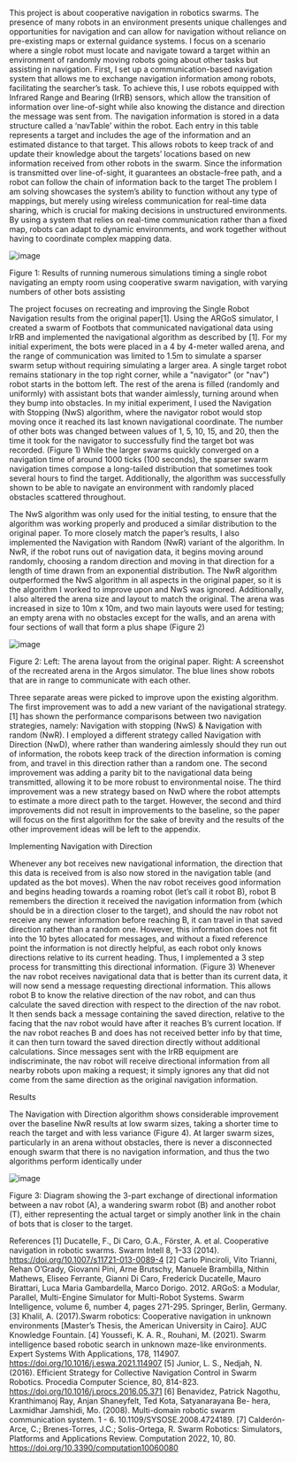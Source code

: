 This project is about cooperative navigation in robotics swarms. The presence of many robots in an
environment presents unique challenges and opportunities for navigation and can allow for navigation
without reliance on pre-existing maps or external guidance systems. I focus on a scenario where a
single robot must locate and navigate toward a target within an environment of randomly moving
robots going about other tasks but assisting in navigation. First, I set up a communication-based
navigation system that allows me to exchange navigation information among robots, facilitating the
searcher’s task. To achieve this, I use robots equipped with Infrared Range and Bearing (IrRB)
sensors, which allow the transition of information over line-of-sight while also knowing the distance
and direction the message was sent from. The navigation information is stored in a data structure
called a ‘navTable’ within the robot. Each entry in this table represents a target and includes the
age of the information and an estimated distance to that target. This allows robots to keep track of
and update their knowledge about the targets’ locations based on new information received from
other robots in the swarm. Since the information is transmitted over line-of-sight, it guarantees an
obstacle-free path, and a robot can follow the chain of information back to the target The problem
I am solving showcases the system’s ability to function without any type of mappings, but merely
using wireless communication for real-time data sharing, which is crucial for making decisions in
unstructured environments. By using a system that relies on real-time communication rather than a
fixed map, robots can adapt to dynamic environments, and work together without having to coordinate
complex mapping data.

![image](https://github.com/user-attachments/assets/b080982f-ba34-4dcc-b2e2-975c15ac230d)

Figure 1: Results of running numerous simulations timing a single robot navigating an empty room
using cooperative swarm navigation, with varying numbers of other bots assisting

The project focuses on recreating and improving the Single Robot Navigation results from the original
paper[1]. Using the ARGoS simulator, I created a swarm of Footbots that communicated
navigational data using IrRB and implemented the navigational algorithm as described by [1]. For
my initial experiment, the bots were placed in a 4 by 4-meter walled arena, and the range of
communication was limited to 1.5m to simulate a sparser swarm setup without requiring simulating a
larger area. A single target robot remains stationary in the top right corner, while a "navigator" (or
"nav") robot starts in the bottom left. The rest of the arena is filled (randomly and uniformly) with
assistant bots that wander aimlessly, turning around when they bump into obstacles. In my initial
experiment, I used the Navigation with Stopping (NwS) algorithm, where the navigator robot
would stop moving once it reached its last known navigational coordinate. The number of other
bots was changed between values of 1, 5, 10, 15, and 20, then the time it took for the navigator to
successfully find the target bot was recorded. (Figure 1)
While the larger swarms quickly converged on a navigation time of around 1000 ticks (100 seconds),
the sparser swarm navigation times compose a long-tailed distribution that sometimes took several
hours to find the target. Additionally, the algorithm was successfully shown to be able to navigate an
environment with randomly placed obstacles scattered throughout.

The NwS algorithm was only used for the initial testing, to ensure that the algorithm was working
properly and produced a similar distribution to the original paper. To more closely match the paper’s
results, I also implemented the Navigation with Random (NwR) variant of the algorithm. In
NwR, if the robot runs out of navigation data, it begins moving around randomly, choosing a random
direction and moving in that direction for a length of time drawn from an exponential distribution.
The NwR algorithm outperformed the NwS algorithm in all aspects in the original paper, so it is the
algorithm I worked to improve upon and NwS was ignored.
Additionally, I also altered the arena size and layout to match the original. The arena was increased
in size to 10m x 10m, and two main layouts were used for testing; an empty arena with no obstacles
except for the walls, and an arena with four sections of wall that form a plus shape (Figure 2)

![image](https://github.com/user-attachments/assets/01001145-4d93-4650-8ba3-c45e66e29992)

Figure 2: Left: The arena layout from the original paper. Right: A screenshot of the recreated arena
in the Argos simulator. The blue lines show robots that are in range to communicate with each other.

Three separate areas were picked to improve upon the existing algorithm. The first improvement was to
add a new variant of the navigational strategy. [1] has shown the performance comparisons between
two navigation strategies, namely: Navigation with stopping (NwS) & Navigation with random
(NwR). I employed a different strategy called Navigation with Direction (NwD), where rather
than wandering aimlessly should they run out of information, the robots keep track of the direction
information is coming from, and travel in this direction rather than a random one. The second
improvement was adding a parity bit to the navigational data being transmitted, allowing it to be
more robust to environmental noise. The third improvement was a new strategy based on NwD
where the robot attempts to estimate a more direct path to the target. However, the second and third
improvements did not result in improvements to the baseline, so the paper will focus on the first
algorithm for the sake of brevity and the results of the other improvement ideas will be left to the
appendix. 

Implementing Navigation with Direction

Whenever any bot receives new navigational information, the direction that this data is received
from is also now stored in the navigation table (and updated as the bot moves). When the nav robot
receives good information and begins heading towards a roaming robot (let’s call it robot B), robot B
remembers the direction it received the navigation information from (which should be in a direction
closer to the target), and should the nav robot not receive any newer information before reaching B,
it can travel in that saved direction rather than a random one. However, this information does not
fit into the 10 bytes allocated for messages, and without a fixed reference point the information is
not directly helpful, as each robot only knows directions relative to its current heading. Thus, I
implemented a 3 step process for transmitting this directional information. (Figure 3)
Whenever the nav robot receives navigational data that is better than its current data, it will now send
a message requesting directional information. This allows robot B to know the relative direction
of the nav robot, and can thus calculate the saved direction with respect to the direction of the nav
robot. It then sends back a message containing the saved direction, relative to the facing that the
nav robot would have after it reaches B’s current location. If the nav robot reaches B and does has
not received better info by that time, it can then turn toward the saved direction directly without
additional calculations. Since messages sent with the IrRB equipment are indiscriminate, the nav
robot will receive directional information from all nearby robots upon making a request; it simply
ignores any that did not come from the same direction as the original navigation information.

Results

The Navigation with Direction algorithm shows considerable improvement over the baseline NwR
results at low swarm sizes, taking a shorter time to reach the target and with less variance (Figure 4).
At larger swarm sizes, particularly in an arena without obstacles, there is never a disconnected enough
swarm that there is no navigation information, and thus the two algorithms perform identically under

![image](https://github.com/user-attachments/assets/970da477-9f9c-4e98-959e-4000824ca0b5)

Figure 3: Diagram showing the 3-part exchange of directional information between a nav robot (A),
a wandering swarm robot (B) and another robot (T), either representing the actual target or simply
another link in the chain of bots that is closer to the target.

References
[1] Ducatelle, F., Di Caro, G.A., Förster, A. et al. Cooperative navigation in robotic swarms. Swarm Intell 8,
1–33 (2014). https://doi.org/10.1007/s11721-013-0089-4
[2] Carlo Pinciroli, Vito Trianni, Rehan O’Grady, Giovanni Pini, Arne Brutschy, Manuele Brambilla, Nithin
Mathews, Eliseo Ferrante, Gianni Di Caro, Frederick Ducatelle, Mauro Birattari, Luca Maria Gambardella,
Marco Dorigo. 2012. ARGoS: a Modular, Parallel, Multi-Engine Simulator for Multi-Robot Systems.
Swarm Intelligence, volume 6, number 4, pages 271-295. Springer, Berlin, Germany.
[3] Khalil, A. (2017).Swarm robotics: Cooperative navigation in unknown environments [Master’s Thesis, the
American University in Cairo]. AUC Knowledge Fountain.
[4] Youssefi, K. A. R., Rouhani, M. (2021). Swarm intelligence based robotic search in unknown maze-like
environments. Expert Systems With Applications, 178, 114907. https://doi.org/10.1016/j.eswa.2021.114907
[5] Junior, L. S., Nedjah, N. (2016). Efficient Strategy for Collective Navigation Control in Swarm Robotics.
Procedia Computer Science, 80, 814-823. https://doi.org/10.1016/j.procs.2016.05.371
[6] Benavidez, Patrick Nagothu, Kranthimanoj Ray, Anjan Shaneyfelt, Ted Kota, Satyanarayana Be-
hera, Laxmidhar Jamshidi, Mo. (2008). Multi-domain robotic swarm communication system. 1 - 6.
10.1109/SYSOSE.2008.4724189.
[7] Calderón-Arce, C.; Brenes-Torres, J.C.; Solis-Ortega, R. Swarm Robotics: Simulators, Platforms and
Applications Review. Computation 2022, 10, 80. https://doi.org/10.3390/computation10060080
